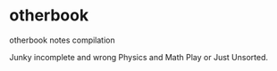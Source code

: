 # otherbook
otherbook notes compilation

Junky incomplete and wrong Physics and Math Play or Just Unsorted.
